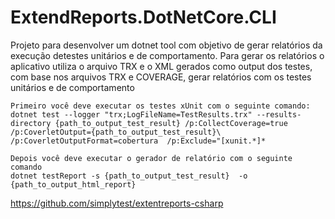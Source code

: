 # ExtendReports.DotNetCore.CLI

Projeto para desenvolver um dotnet tool com objetivo de gerar relatórios da execução detestes unitários e de comportamento. Para gerar os relatórios o aplicativo utiliza o arquivo TRX e o XML gerados como output dos testes, com base nos arquivos TRX e COVERAGE, gerar relatórios com os testes unitários e de comportamento



```
Primeiro você deve executar os testes xUnit com o seguinte comando:
dotnet test --logger "trx;LogFileName=TestResults.trx" --results-directory {path_to_output_test_result} /p:CollectCoverage=true  /p:CoverletOutput={path_to_output_test_result}\  /p:CoverletOutputFormat=cobertura  /p:Exclude="[xunit.*]*
```

```
Depois você deve executar o gerador de relatório com o seguinte comando
dotnet testReport -s {path_to_output_test_result}  -o {path_to_output_html_report}
```

https://github.com/simplytest/extentreports-csharp
